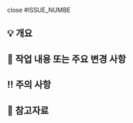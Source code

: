 close #ISSUE_NUMBE

## 💡 개요
<!-- 구현 내용 및 작업 했던 내역 -->
<!-- 작업 내용을 이미지나 gif로 첨부해도 좋습니다 -->

## 📝 작업 내용 또는 주요 변경 사항
<!-- 구현 내용 및 작업 했던 내역 -->
<!-- UI 가 변경되었다면 이미지 또는 gif 첨부 -->

## ‼️ 주의 사항
<!-- 해당 작업에서 주의해아할 사항  -->

## 🔗 참고자료
<!-- 디자인 시안 링크 또는 레퍼런스 등 참고할만한 자료 -->
